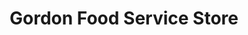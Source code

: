 ---
title: "Gordon Food Service Store"
url: /woodridge/gordon-food-service-store/
shop: supermarket
---